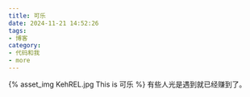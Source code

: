 ```yaml
---
title: 可乐
date: 2024-11-21 14:52:26
tags:
- 博客
category:
- 代码和我
- more
---
```

{% asset_img KehREL.jpg This is 可乐 %}
有些人光是遇到就已经赚到了。